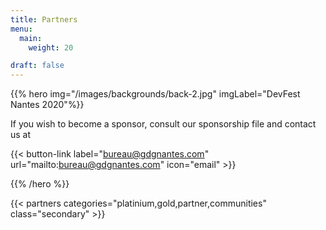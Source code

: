 ```yaml
---
title: Partners
menu:
  main:
    weight: 20

draft: false
---
```


{{% hero img="/images/backgrounds/back-2.jpg" imgLabel="DevFest Nantes 2020"%}}

If you wish to become a sponsor, consult our sponsorship file and contact us at

{{< button-link label="bureau@gdgnantes.com"
                url="mailto:bureau@gdgnantes.com"
                icon="email" >}}

{{% /hero %}}

<!-- Parteners list -->

{{< partners categories="platinium,gold,partner,communities" class="secondary" >}}
